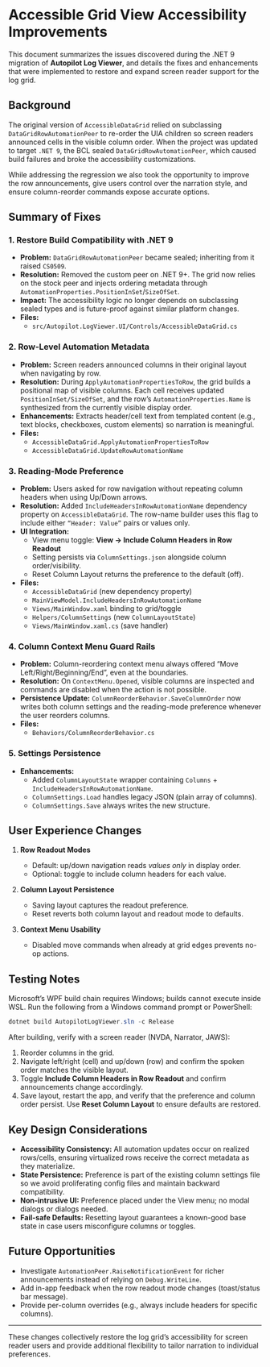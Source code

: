 # Accessible Grid View Accessibility Improvements

This document summarizes the issues discovered during the .NET 9 migration of **Autopilot Log Viewer**, and details the fixes and enhancements that were implemented to restore and expand screen reader support for the log grid.

## Background

The original version of `AccessibleDataGrid` relied on subclassing `DataGridRowAutomationPeer` to re-order the UIA children so screen readers announced cells in the visible column order. When the project was updated to target `.NET 9`, the BCL sealed `DataGridRowAutomationPeer`, which caused build failures and broke the accessibility customizations.

While addressing the regression we also took the opportunity to improve the row announcements, give users control over the narration style, and ensure column-reorder commands expose accurate options.

## Summary of Fixes

### 1. Restore Build Compatibility with .NET 9

- **Problem:** `DataGridRowAutomationPeer` became sealed; inheriting from it raised `CS0509`.
- **Resolution:** Removed the custom peer on .NET 9+. The grid now relies on the stock peer and injects ordering metadata through `AutomationProperties.PositionInSet`/`SizeOfSet`.
- **Impact:** The accessibility logic no longer depends on subclassing sealed types and is future-proof against similar platform changes.
- **Files:**
  - `src/Autopilot.LogViewer.UI/Controls/AccessibleDataGrid.cs`

### 2. Row-Level Automation Metadata

- **Problem:** Screen readers announced columns in their original layout when navigating by row.
- **Resolution:** During `ApplyAutomationPropertiesToRow`, the grid builds a positional map of visible columns. Each cell receives updated `PositionInSet/SizeOfSet`, and the row’s `AutomationProperties.Name` is synthesized from the currently visible display order.
- **Enhancements:** Extracts header/cell text from templated content (e.g., text blocks, checkboxes, custom elements) so narration is meaningful.
- **Files:**
  - `AccessibleDataGrid.ApplyAutomationPropertiesToRow`
  - `AccessibleDataGrid.UpdateRowAutomationName`

### 3. Reading-Mode Preference

- **Problem:** Users asked for row navigation without repeating column headers when using Up/Down arrows.
- **Resolution:** Added `IncludeHeadersInRowAutomationName` dependency property on `AccessibleDataGrid`. The row-name builder uses this flag to include either `“Header: Value”` pairs or values only.
- **UI Integration:**
  - View menu toggle: **View → Include Column Headers in Row Readout**
  - Setting persists via `ColumnSettings.json` alongside column order/visibility.
  - Reset Column Layout returns the preference to the default (off).
- **Files:**
  - `AccessibleDataGrid` (new dependency property)
  - `MainViewModel.IncludeHeadersInRowAutomationName`
  - `Views/MainWindow.xaml` binding to grid/toggle
  - `Helpers/ColumnSettings` (new `ColumnLayoutState`)
  - `Views/MainWindow.xaml.cs` (save handler)

### 4. Column Context Menu Guard Rails

- **Problem:** Column-reordering context menu always offered “Move Left/Right/Beginning/End”, even at the boundaries.
- **Resolution:** On `ContextMenu.Opened`, visible columns are inspected and commands are disabled when the action is not possible.
- **Persistence Update:** `ColumnReorderBehavior.SaveColumnOrder` now writes both column settings and the reading-mode preference whenever the user reorders columns.
- **Files:**
  - `Behaviors/ColumnReorderBehavior.cs`

### 5. Settings Persistence

- **Enhancements:**
  - Added `ColumnLayoutState` wrapper containing `Columns` + `IncludeHeadersInRowAutomationName`.
  - `ColumnSettings.Load` handles legacy JSON (plain array of columns).
  - `ColumnSettings.Save` always writes the new structure.

## User Experience Changes

1. **Row Readout Modes**
   - Default: up/down navigation reads *values only* in display order.
   - Optional: toggle to include column headers for each value.

2. **Column Layout Persistence**
   - Saving layout captures the readout preference.
   - Reset reverts both column layout and readout mode to defaults.

3. **Context Menu Usability**
   - Disabled move commands when already at grid edges prevents no-op actions.

## Testing Notes

Microsoft’s WPF build chain requires Windows; builds cannot execute inside WSL. Run the following from a Windows command prompt or PowerShell:

```powershell
dotnet build AutopilotLogViewer.sln -c Release
```

After building, verify with a screen reader (NVDA, Narrator, JAWS):

1. Reorder columns in the grid.
2. Navigate left/right (cell) and up/down (row) and confirm the spoken order matches the visible layout.
3. Toggle **Include Column Headers in Row Readout** and confirm announcements change accordingly.
4. Save layout, restart the app, and verify that the preference and column order persist. Use **Reset Column Layout** to ensure defaults are restored.

## Key Design Considerations

- **Accessibility Consistency:** All automation updates occur on realized rows/cells, ensuring virtualized rows receive the correct metadata as they materialize.
- **State Persistence:** Preference is part of the existing column settings file so we avoid proliferating config files and maintain backward compatibility.
- **Non-intrusive UI:** Preference placed under the View menu; no modal dialogs or dialogs needed.
- **Fail-safe Defaults:** Resetting layout guarantees a known-good base state in case users misconfigure columns or toggles.

## Future Opportunities

- Investigate `AutomationPeer.RaiseNotificationEvent` for richer announcements instead of relying on `Debug.WriteLine`.
- Add in-app feedback when the row readout mode changes (toast/status bar message).
- Provide per-column overrides (e.g., always include headers for specific columns).

---

These changes collectively restore the log grid’s accessibility for screen reader users and provide additional flexibility to tailor narration to individual preferences.
